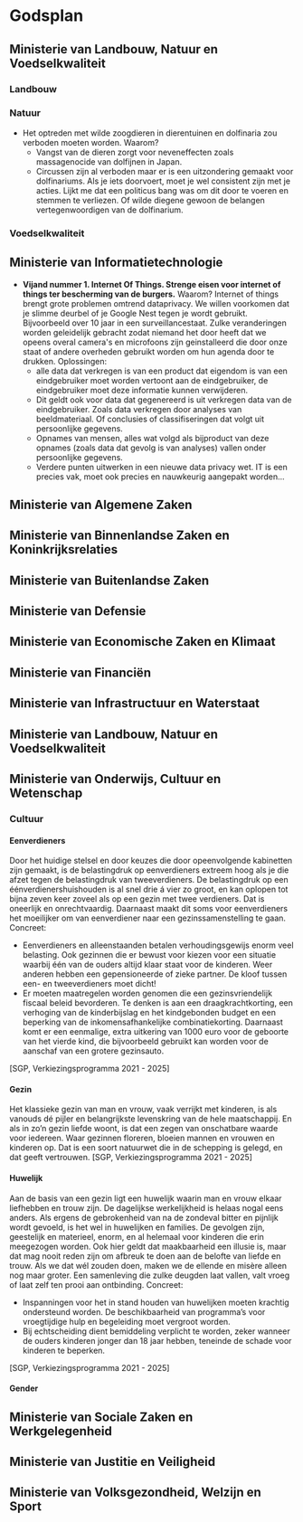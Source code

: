 # Godsplan

## Ministerie van Landbouw, Natuur en Voedselkwaliteit
### Landbouw
### Natuur
- Het optreden met wilde zoogdieren in dierentuinen en dolfinaria zou verboden moeten worden. Waarom?
    - Vangst van de dieren zorgt voor neveneffecten zoals massagenocide van dolfijnen in Japan. 
    - Circussen zijn al verboden maar er is een uitzondering gemaakt voor dolfinariums. Als je iets doorvoert, moet je wel consistent zijn met je acties. Lijkt me dat een politicus bang was om dit door te voeren en stemmen te verliezen. Of wilde diegene gewoon de belangen vertegenwoordigen van de dolfinarium.
### Voedselkwaliteit

## Ministerie van Informatietechnologie
- **Vijand nummer 1. Internet Of Things. Strenge eisen voor internet of things ter bescherming van de burgers.**
Waarom?
Internet of things brengt grote problemen omtrend dataprivacy. 
    We willen voorkomen dat je slimme deurbel of je Google Nest tegen je wordt gebruikt. Bijvoorbeeld over 10 jaar in een surveillancestaat. Zulke veranderingen worden geleidelijk gebracht zodat niemand het door heeft dat we opeens overal camera's en microfoons zijn geinstalleerd die door onze staat of andere overheden gebruikt worden om hun agenda door te drukken. 
Oplossingen:
   - alle data dat verkregen is van een product dat eigendom is van een eindgebruiker moet worden vertoont aan de eindgebruiker, de eindgebruiker moet deze informatie kunnen verwijderen. 
   - Dit geldt ook voor data dat gegenereerd is uit verkregen data van de eindgebruiker. Zoals data verkregen door analyses van beeldmateriaal. Of conclusies of classifiseringen dat volgt uit persoonlijke gegevens. 
   - Opnames van mensen, alles wat volgd als bijproduct van deze opnames (zoals data dat gevolg is van analyses)  vallen onder persoonlijke gegevens. 
   - Verdere punten uitwerken in een nieuwe data privacy wet. IT is een precies vak, moet ook precies en nauwkeurig aangepakt worden...

## Ministerie van Algemene Zaken
## Ministerie van Binnenlandse Zaken en Koninkrijksrelaties
## Ministerie van Buitenlandse Zaken
## Ministerie van Defensie
## Ministerie van Economische Zaken en Klimaat
## Ministerie van Financiën
## Ministerie van Infrastructuur en Waterstaat
## Ministerie van Landbouw, Natuur en Voedselkwaliteit
## Ministerie van Onderwijs, Cultuur en Wetenschap
### Cultuur

#### Eenverdieners
Door het huidige stelsel en door keuzes die door opeenvolgende kabinetten zijn gemaakt, is de belastingdruk op eenverdieners extreem hoog als je die afzet tegen de belastingdruk van tweeverdieners. De belastingdruk op een éénverdienershuishouden is al snel drie á vier zo groot, en kan oplopen tot bijna zeven keer zoveel als op een gezin met twee verdieners. Dat is oneerlijk en onrechtvaardig. Daarnaast maakt dit soms voor eenverdieners het moeilijker om van eenverdiener naar een gezinssamenstelling te gaan. 
Concreet:
- Eenverdieners en alleenstaanden betalen verhoudingsgewijs enorm veel belasting. Ook gezinnen die er bewust voor kiezen voor een situatie waarbij één van de ouders altijd klaar staat voor de kinderen. Weer anderen hebben een gepensioneerde of zieke partner. De kloof tussen een- en tweeverdieners moet dicht! 
- Er moeten maatregelen worden genomen die een gezinsvriendelijk fiscaal beleid bevorderen. Te denken is aan een draagkrachtkorting, een verhoging van de kinderbijslag en het kindgebonden budget en een beperking van de inkomensafhankelijke combinatiekorting. Daarnaast komt er een eenmalige, extra uitkering van 1000 euro voor de geboorte van het vierde kind, die bijvoorbeeld gebruikt kan worden voor de aanschaf van een grotere gezinsauto.

[SGP, Verkiezingsprogramma 2021 - 2025] 

#### Gezin
Het klassieke gezin van man en vrouw, vaak verrijkt met kinderen, is als vanouds dé pijler en
belangrijkste levenskring van de hele maatschappij. En als in zo’n gezin liefde woont, is dat een
zegen van onschatbare waarde voor iedereen. Waar gezinnen floreren, bloeien mannen en vrouwen
en kinderen op. Dat is een soort natuurwet die in de schepping is gelegd, en dat geeft vertrouwen.
[SGP, Verkiezingsprogramma 2021 - 2025] 


#### Huwelijk  
Aan de basis van een gezin ligt een huwelijk waarin man en vrouw elkaar liefhebben en trouw zijn.
De dagelijkse werkelijkheid is helaas nogal eens anders. Als ergens de gebrokenheid van na de
zondeval bitter en pijnlijk wordt gevoeld, is het wel in huwelijken en families. De gevolgen zijn,
geestelijk en materieel, enorm, en al helemaal voor kinderen die erin meegezogen worden. Ook
hier geldt dat maakbaarheid een illusie is, maar dat mag nooit reden zijn om afbreuk te doen aan
de belofte van liefde en trouw. Als we dat wél zouden doen, maken we de ellende en misère alleen
nog maar groter. Een samenleving die zulke deugden laat vallen, valt vroeg of laat zelf ten prooi
aan ontbinding.
Concreet:
- Inspanningen voor het in stand houden van huwelijken moeten krachtig ondersteund worden. De beschikbaarheid van programma’s voor vroegtijdige hulp en begeleiding moet vergroot worden.
- Bij echtscheiding dient bemiddeling verplicht te worden, zeker wanneer de ouders kinderen jonger dan 18 jaar hebben, teneinde de schade voor kinderen te beperken. 

[SGP, Verkiezingsprogramma 2021 - 2025]

#### Gender

## Ministerie van Sociale Zaken en Werkgelegenheid
## Ministerie van Justitie en Veiligheid
## Ministerie van Volksgezondheid, Welzijn en Sport




